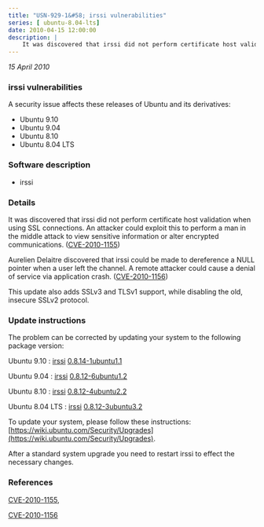 ```yaml
---
title: "USN-929-1&#58; irssi vulnerabilities"
series: [ ubuntu-8.04-lts]
date: 2010-04-15 12:00:00
description: |
    It was discovered that irssi did not perform certificate host validation when using SSL connections. An attacker could exploit this to perform a man in the middle attack to view sensitive information or alter encrypted communications. ([CVE-2010-1155](http://people.ubuntu.com/~ubuntu-security/cve/CVE-2010-1155))
--- 
```

 
 

*15 April 2010*

### irssi vulnerabilities

A security issue affects these releases of Ubuntu and its derivatives:

* Ubuntu 9.10
* Ubuntu 9.04
* Ubuntu 8.10
* Ubuntu 8.04 LTS

### Software description

* irssi 

### Details

It was discovered that irssi did not perform certificate host validation when using SSL connections. An attacker could exploit this to perform a man in the middle attack to view sensitive information or alter encrypted communications. ([CVE-2010-1155](http://people.ubuntu.com/~ubuntu-security/cve/CVE-2010-1155))

Aurelien Delaitre discovered that irssi could be made to dereference a NULL pointer when a user left the channel. A remote attacker could cause a denial of service via application crash. ([CVE-2010-1156](http://people.ubuntu.com/~ubuntu-security/cve/CVE-2010-1156))

This update also adds SSLv3 and TLSv1 support, while disabling the old, insecure SSLv2 protocol. 

### Update instructions

The problem can be corrected by updating your system to the following package version:

Ubuntu 9.10
 : [irssi](https://launchpad.net/ubuntu/+source/irssi) <span> [0.8.14-1ubuntu1.1](https://launchpad.net/ubuntu/+source/irssi/0.8.14-1ubuntu1.1) </span> 

Ubuntu 9.04
 : [irssi](https://launchpad.net/ubuntu/+source/irssi) <span> [0.8.12-6ubuntu1.2](https://launchpad.net/ubuntu/+source/irssi/0.8.12-6ubuntu1.2) </span> 

Ubuntu 8.10
 : [irssi](https://launchpad.net/ubuntu/+source/irssi) <span> [0.8.12-4ubuntu2.2](https://launchpad.net/ubuntu/+source/irssi/0.8.12-4ubuntu2.2) </span> 

Ubuntu 8.04 LTS
 : [irssi](https://launchpad.net/ubuntu/+source/irssi) <span> [0.8.12-3ubuntu3.2](https://launchpad.net/ubuntu/+source/irssi/0.8.12-3ubuntu3.2) </span> 

To update your system, please follow these instructions: [https://wiki.ubuntu.com/Security/Upgrades](https://wiki.ubuntu.com/Security/Upgrades).

After a standard system upgrade you need to restart irssi to effect the necessary changes. 

### References

 
 [CVE-2010-1155](http://people.ubuntu.com/~ubuntu-security/cve/CVE-2010-1155), 

 [CVE-2010-1156](http://people.ubuntu.com/~ubuntu-security/cve/CVE-2010-1156)
 

